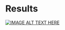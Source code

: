 # Results
[![IMAGE ALT TEXT HERE](https://img.youtube.com/vi/IVcq1ZqEtN8/0.jpg)](https://www.youtube.com/watch?v=IVcq1ZqEtN8)
